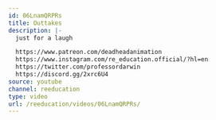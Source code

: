 ```yaml
---
id: 06LnamQRPRs
title: Outtakes
description: |-
  just for a laugh

  https://www.patreon.com/deadheadanimation
  https://www.instagram.com/re_education.official/?hl=en
  https://twitter.com/professordarwin
  https://discord.gg/2xrc6U4
source: youtube
channel: reeducation
type: video
url: /reeducation/videos/06LnamQRPRs/
---
```

